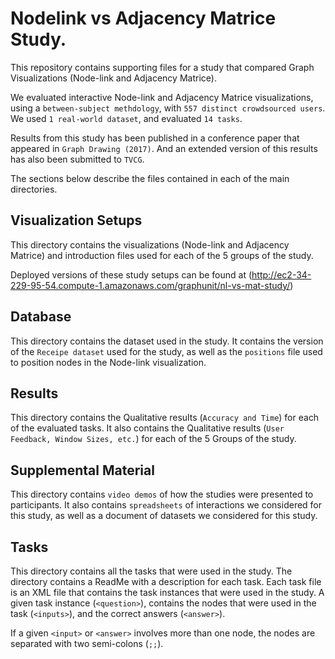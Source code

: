 # Nodelink vs Adjacency Matrice Study.

This repository contains supporting files for a study that compared Graph Visualizations (Node-link and Adjacency Matrice). 

We evaluated interactive Node-link and Adjacency Matrice visualizations, using a `between-subject methdology`, with `557 distinct crowdsourced users`. We used `1 real-world dataset`, and evaluated `14 tasks`.

Results from this study has been published in a conference paper that appeared in `Graph Drawing (2017)`. And an extended version of this results has also been submitted to `TVCG`.

The sections below describe the files contained in each of the main directories.

## Visualization Setups
This directory contains the visualizations (Node-link and Adjacency Matrice) and introduction files used for each of the 5 groups of the study.

Deployed versions of these study setups can be found at (http://ec2-34-229-95-54.compute-1.amazonaws.com/graphunit/nl-vs-mat-study/)

## Database
This directory contains the dataset used in the study. It contains the version of the `Receipe dataset` used for the study, as well as the `positions` file used to position nodes in the Node-link visualization.


## Results
This directory contains the Qualitative results (`Accuracy and Time`) for each of the evaluated tasks. It also contains the Qualitative results (`User Feedback, Window Sizes, etc.`) for each of the 5 Groups of the study.

## Supplemental Material
This directory contains `video demos` of how the studies were presented to participants. It also contains `spreadsheets` of interactions we considered for this study, as well as a document of datasets we considered for this study.

## Tasks
This directory contains all the tasks that were used in the study. The directory contains a ReadMe with a description for each task. Each task file is an XML file that contains the task instances that were used in the study. A given task instance (`<question>`), contains the nodes that were used in the task (`<inputs>`), and the correct answers (`<answer>`). 

If a given `<input>` or `<answer>` involves more than one node, the nodes are separated with two semi-colons (`;;`). 



